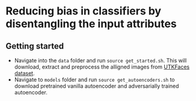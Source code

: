# Reducing bias in classifiers by disentangling the input attributes



Getting started
-------------
- Navigate into the `data` folder and run `source get_started.sh`. This will download, extract and preprocess the alligned images from [UTKFaces dataset][1].
- Navigate to `models` folder and run `source get_autoencoders.sh` to download pretrained vanilla autoencoder and adversarially trained autoencoder.

[1]:https://susanqq.github.io/UTKFace/

